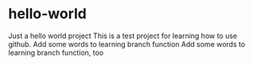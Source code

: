 # hello-world
Just a hello world project
This is a test project for learning how to use github.
Add some words to learning branch function
Add some words to learning branch function, too
